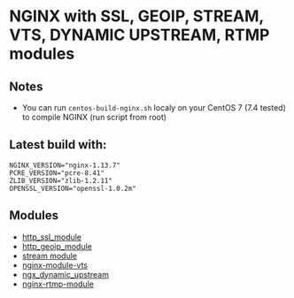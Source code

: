 # NGINX with SSL, GEOIP, STREAM, VTS, DYNAMIC UPSTREAM, RTMP modules

## Notes
* You can run `centos-build-nginx.sh` localy on your CentOS 7 (7.4 tested) to compile NGINX (run script from root)

## Latest build with:

```
NGINX_VERSION="nginx-1.13.7"
PCRE_VERSION="pcre-8.41"
ZLIB_VERSION="zlib-1.2.11"
OPENSSL_VERSION="openssl-1.0.2m"
```

## Modules
* [http_ssl_module]( https://nginx.ru/en/docs/http/ngx_http_ssl_module.html )
* [http_geoip_module]( https://nginx.ru/en/docs/http/ngx_http_geoip_module.html )
* [stream module]( https://nginx.ru/en/docs/stream/ngx_stream_core_module.html )
* [nginx-module-vts]( https://github.com/vozlt/nginx-module-vts )
* [ngx_dynamic_upstream]( https://github.com/cubicdaiya/ngx_dynamic_upstream )
* [nginx-rtmp-module]( https://github.com/arut/nginx-rtmp-module )
